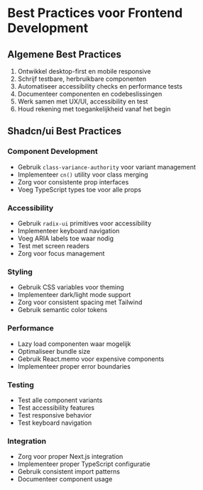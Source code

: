 # Best Practices voor Frontend Development

## Algemene Best Practices
1. Ontwikkel desktop-first en mobile responsive
2. Schrijf testbare, herbruikbare componenten
3. Automatiseer accessibility checks en performance tests
4. Documenteer componenten en codebeslissingen
5. Werk samen met UX/UI, accessibility en test
6. Houd rekening met toegankelijkheid vanaf het begin

## Shadcn/ui Best Practices

### Component Development
- Gebruik `class-variance-authority` voor variant management
- Implementeer `cn()` utility voor class merging
- Zorg voor consistente prop interfaces
- Voeg TypeScript types toe voor alle props

### Accessibility
- Gebruik `radix-ui` primitives voor accessibility
- Implementeer keyboard navigation
- Voeg ARIA labels toe waar nodig
- Test met screen readers
- Zorg voor focus management

### Styling
- Gebruik CSS variables voor theming
- Implementeer dark/light mode support
- Zorg voor consistent spacing met Tailwind
- Gebruik semantic color tokens

### Performance
- Lazy load componenten waar mogelijk
- Optimaliseer bundle size
- Gebruik React.memo voor expensive components
- Implementeer proper error boundaries

### Testing
- Test alle component variants
- Test accessibility features
- Test responsive behavior
- Test keyboard navigation

### Integration
- Zorg voor proper Next.js integration
- Implementeer proper TypeScript configuratie
- Gebruik consistent import patterns
- Documenteer component usage
